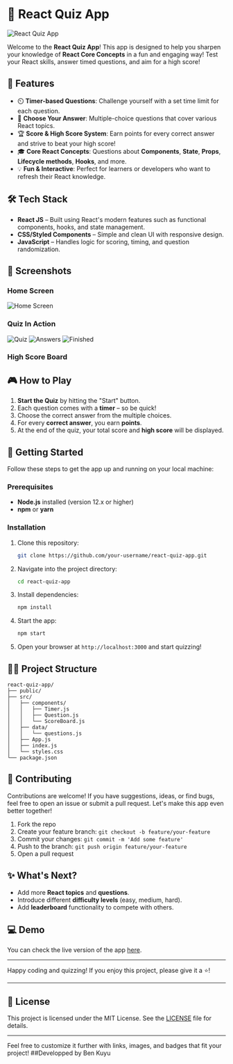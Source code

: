 # 🎯 React Quiz App

![React Quiz App ](https://github.com/user-attachments/assets/793ddc61-5d3f-45eb-b76f-07a269c810e6)


Welcome to the **React Quiz App**! This app is designed to help you sharpen your knowledge of **React Core Concepts** in a fun and engaging way! Test your React skills, answer timed questions, and aim for a high score!

## 🚀 Features

- ⏲️ **Timer-based Questions**: Challenge yourself with a set time limit for each question.
- 🎯 **Choose Your Answer**: Multiple-choice questions that cover various React topics.
- 🏆 **Score & High Score System**: Earn points for every correct answer and strive to beat your high score!
- 🎓 **Core React Concepts**: Questions about **Components**, **State**, **Props**, **Lifecycle methods**, **Hooks**, and more.
- 💡 **Fun & Interactive**: Perfect for learners or developers who want to refresh their React knowledge.

## 🛠️ Tech Stack

- **React JS** – Built using React's modern features such as functional components, hooks, and state management.
- **CSS/Styled Components** – Simple and clean UI with responsive design.
- **JavaScript** – Handles logic for scoring, timing, and question randomization.

## 📸 Screenshots

### Home Screen
![Home Screen](https://github.com/user-attachments/assets/b95961f7-6812-4e0a-92ed-b3a2c8d2f33d)

### Quiz In Action
![Quiz](https://github.com/user-attachments/assets/14268ef6-5d95-4449-bce9-15ee1465005f)
![Answers](https://github.com/user-attachments/assets/34b64177-8710-4109-9331-bca5394cf32e)
![Finished](https://github.com/user-attachments/assets/7ee1a867-a905-4433-a8b3-650c37eb137e)
### High Score Board

## 🎮 How to Play

1. **Start the Quiz** by hitting the "Start" button.
2. Each question comes with a **timer** – so be quick!
3. Choose the correct answer from the multiple choices.
4. For every **correct answer**, you earn **points**.
5. At the end of the quiz, your total score and **high score** will be displayed.

## 🚀 Getting Started

Follow these steps to get the app up and running on your local machine:

### Prerequisites

- **Node.js** installed (version 12.x or higher)
- **npm** or **yarn**

### Installation

1. Clone this repository:

   ```bash
   git clone https://github.com/your-username/react-quiz-app.git
   ```

2. Navigate into the project directory:

   ```bash
   cd react-quiz-app
   ```

3. Install dependencies:

   ```bash
   npm install
   ```

4. Start the app:

   ```bash
   npm start
   ```

5. Open your browser at `http://localhost:3000` and start quizzing!

## 🧑‍💻 Project Structure

```
react-quiz-app/
├── public/
├── src/
│   ├── components/
│   │   ├── Timer.js
│   │   ├── Question.js
│   │   └── ScoreBoard.js
│   ├── data/
│   │   └── questions.js
│   ├── App.js
│   ├── index.js
│   └── styles.css
└── package.json
```

## 🤩 Contributing

Contributions are welcome! If you have suggestions, ideas, or find bugs, feel free to open an issue or submit a pull request. Let's make this app even better together!

1. Fork the repo
2. Create your feature branch: `git checkout -b feature/your-feature`
3. Commit your changes: `git commit -m 'Add some feature'`
4. Push to the branch: `git push origin feature/your-feature`
5. Open a pull request

## ✨ What's Next?

- Add more **React topics** and **questions**.
- Introduce different **difficulty levels** (easy, medium, hard).
- Add **leaderboard** functionality to compete with others.

## 💻 Demo

You can check the live version of the app [here](https://your-live-demo-link.com).

---

Happy coding and quizzing! If you enjoy this project, please give it a ⭐️!

---

## 📜 License

This project is licensed under the MIT License. See the [LICENSE](LICENSE) file for details.

---

Feel free to customize it further with links, images, and badges that fit your project!
##Developped by Ben Kuyu

